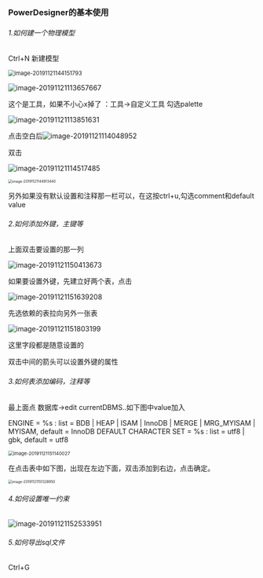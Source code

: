 ### PowerDesigner的基本使用

###### 1.如何建一个物理模型

Ctrl+N  新建模型

<img src="C:\Users\源\AppData\Roaming\Typora\typora-user-images\image-20191121144151793.png" alt="image-20191121144151793" style="zoom: 80%;" />

![image-20191121113657667](C:\Users\源\AppData\Roaming\Typora\typora-user-images\image-20191121113657667.png)

这个是工具，如果不小心x掉了 ：工具->自定义工具 勾选palette

![image-20191121113851631](C:\Users\源\AppData\Roaming\Typora\typora-user-images\image-20191121113851631.png)

点击空白后![image-20191121114048952](C:\Users\源\AppData\Roaming\Typora\typora-user-images\image-20191121114048952.png)

双击

![image-20191121114517485](C:\Users\源\AppData\Roaming\Typora\typora-user-images\image-20191121114517485.png)

<img src="C:\Users\源\AppData\Roaming\Typora\typora-user-images\image-20191121144913440.png" alt="image-20191121144913440" style="zoom:50%;" />

另外如果没有默认设置和注释那一栏可以，在这按ctrl+u,勾选comment和default value

###### 2.如何添加外键，主键等

上面双击要设置的那一列



<img src="C:\Users\源\AppData\Roaming\Typora\typora-user-images\image-20191121150413673.png" alt="image-20191121150413673"  />



如果要设置外键，先建立好两个表，点击

![image-20191121151639208](C:\Users\源\AppData\Roaming\Typora\typora-user-images\image-20191121151639208.png)

先选依赖的表拉向另外一张表

![image-20191121151803199](C:\Users\源\AppData\Roaming\Typora\typora-user-images\image-20191121151803199.png)

这里字段都是随意设置的

双击中间的箭头可以设置外键的属性

###### 3.如何表添加编码，注释等

最上面点 数据库->edit currentDBMS..如下图中value加入

ENGINE = %s : list = BDB | HEAP | ISAM | InnoDB | MERGE | MRG_MYISAM | MYISAM, default = InnoDB
DEFAULT CHARACTER SET = %s : list = utf8 | gbk, default = utf8

<img src="C:\Users\源\AppData\Roaming\Typora\typora-user-images\image-20191121151140027.png" alt="image-20191121151140027" style="zoom: 67%;" />

在点击表中如下图，出现在左边下面，双击添加到右边，点击确定。

<img src="C:\Users\源\AppData\Roaming\Typora\typora-user-images\image-20191121151328950.png" alt="image-20191121151328950" style="zoom:50%;" />

###### 4.如何设置唯一约束

![image-20191121152533951](C:\Users\源\AppData\Roaming\Typora\typora-user-images\image-20191121152533951.png)

###### 5.如何导出sql文件

Ctrl+G 

###### 

